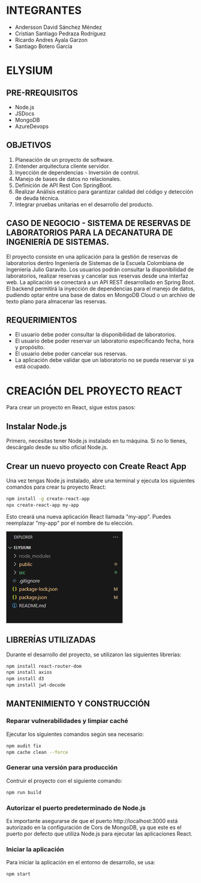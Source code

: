 # INTEGRANTES
- Andersson David Sánchez Méndez
- Cristian Santiago Pedraza Rodríguez
- Ricardo Andres Ayala Garzon
- Santiago Botero García

# ELYSIUM

## PRE-RREQUISITOS
- Node.js
- JSDocs
- MongoDB
- AzureDevops

## OBJETIVOS
1. Planeación de un proyecto de software.
2. Entender arquitectura cliente servidor.
3. Inyección de dependencias - Inversión de control.
4. Manejo de bases de datos no relacionales.
6. Definición de API Rest Con SpringBoot.
7. Realizar Análisis estático para garantizar calidad del código y detección de deuda técnica.
8. Integrar pruebas unitarias en el desarrollo del producto.


## CASO DE NEGOCIO - SISTEMA DE RESERVAS DE LABORATORIOS PARA LA DECANATURA DE INGENIERÍA DE SISTEMAS.

El proyecto consiste en una aplicación para la gestión de reservas de laboratorios dentro Ingeniería de Sistemas de la Escuela Colombiana de Ingeniería Julio Garavito. Los usuarios podrán consultar la disponibilidad de laboratorios, realizar reservas y cancelar sus reservas desde una interfaz web. La aplicación se conectará a un API REST desarrollado en Spring Boot. El backend permitirá la inyección de dependencias para el manejo de datos, pudiendo optar entre una base de datos en MongoDB Cloud o un archivo de texto plano para almacenar las reservas.

## REQUERIMIENTOS
- El usuario debe poder consultar la disponibilidad de laboratorios.
- El usuario debe poder reservar un laboratorio especificando fecha, hora y propósito.
- El usuario debe poder cancelar sus reservas.
- La aplicación debe validar que un laboratorio no se pueda reservar si ya está ocupado.


# CREACIÓN DEL PROYECTO REACT
Para crear un proyecto en React, sigue estos pasos:

## Instalar Node.js
Primero, necesitas tener Node.js instalado en tu máquina. Si no lo tienes, descárgalo desde su sitio oficial Node.js.

## Crear un nuevo proyecto con Create React App
Una vez tengas Node.js instalado, abre una terminal y ejecuta los siguientes comandos para crear tu proyecto React:
```sh
npm install -g create-react-app
npx create-react-app my-app
```
Esto creará una nueva aplicación React llamada "my-app". Puedes reemplazar "my-app" por el nombre de tu elección.

![alt text](<images/Screenshot 2025-03-17 203721.png>)

## LIBRERÍAS UTILIZADAS
Durante el desarrollo del proyecto, se utilizaron las siguientes librerías:
```sh
npm install react-router-dom
npm install axios
npm install d3
npm install jwt-decode
```

## MANTENIMIENTO Y CONSTRUCCIÓN
### Reparar vulnerabilidades y limpiar caché
Ejecutar los siguientes comandos según sea necesario:
```sh
npm audit fix
npm cache clean --force
```

### Generar una versión para producción
Contruir el proyecto con el siguiente comando:
```sh
npm run build
```
### Autorizar el puerto predeterminado de Node.js
Es importante asegurarse de que el puerto http://localhost:3000 está autorizado en la configuración de Cors de MongoDB, ya que este es el puerto por defecto que utiliza Node.js para ejecutar las aplicaciones React.

### Iniciar la aplicación
Para iniciar la aplicación en el entorno de desarrollo, se usa:
```sh
npm start
```